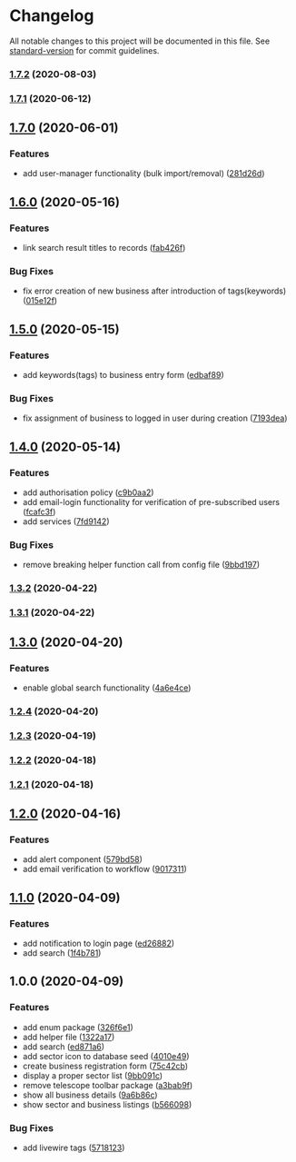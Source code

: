 # Changelog

All notable changes to this project will be documented in this file. See [standard-version](https://github.com/conventional-changelog/standard-version) for commit guidelines.

### [1.7.2](https://github.com/openresources/businessdirectory/compare/v1.7.1...v1.7.2) (2020-08-03)

### [1.7.1](https://github.com/openresources/businessdirectory/compare/v1.7.0...v1.7.1) (2020-06-12)

## [1.7.0](https://github.com/openresources/businessdirectory/compare/v1.6.0...v1.7.0) (2020-06-01)


### Features

* add user-manager functionality (bulk import/removal) ([281d26d](https://github.com/openresources/businessdirectory/commit/281d26df417fbbcdcab5560b46958ec4ca98ebe5))

## [1.6.0](https://github.com/openresources/businessdirectory/compare/v1.5.0...v1.6.0) (2020-05-16)


### Features

* link search result titles to records ([fab426f](https://github.com/openresources/businessdirectory/commit/fab426fc581ae6656a4c207066afc372da2eca21))


### Bug Fixes

* fix error creation of new business after introduction of tags(keywords) ([015e12f](https://github.com/openresources/businessdirectory/commit/015e12f8150f4814ab1fb0564c9a02df806552c1))

## [1.5.0](https://github.com/openresources/businessdirectory/compare/v1.4.0...v1.5.0) (2020-05-15)


### Features

* add keywords(tags) to business entry form ([edbaf89](https://github.com/openresources/businessdirectory/commit/edbaf89aaa3494be8b4aa1b3d4af1b27c05b5877))


### Bug Fixes

* fix assignment of business to logged in user during creation ([7193dea](https://github.com/openresources/businessdirectory/commit/7193dea5755f50bac0dc9e4b30719be6e49266d0))

## [1.4.0](https://github.com/openresources/businessdirectory/compare/v1.3.2...v1.4.0) (2020-05-14)


### Features

* add authorisation policy ([c9b0aa2](https://github.com/openresources/businessdirectory/commit/c9b0aa2d5f8c6551806415e214fef72dc87d3e7e))
* add email-login functionality for verification of pre-subscribed users ([fcafc3f](https://github.com/openresources/businessdirectory/commit/fcafc3ffc804107955476f8ed7f678439030c179))
* add services ([7fd9142](https://github.com/openresources/businessdirectory/commit/7fd9142ef9f3705f5a429e71799b376634c5e9b7))


### Bug Fixes

* remove breaking helper function call from config file ([9bbd197](https://github.com/openresources/businessdirectory/commit/9bbd1970f661ef61ee4470fad2706680cbf17c61))

### [1.3.2](https://github.com/openresources/businessdirectory/compare/v1.3.1...v1.3.2) (2020-04-22)

### [1.3.1](https://github.com/openresources/businessdirectory/compare/v1.3.0...v1.3.1) (2020-04-22)

## [1.3.0](https://github.com/openresources/businessdirectory/compare/v1.2.4...v1.3.0) (2020-04-20)


### Features

* enable global search functionality ([4a6e4ce](https://github.com/openresources/businessdirectory/commit/4a6e4ce3d3361092589f7d27c6481f6f5cde3e05))

### [1.2.4](https://github.com/openresources/businessdirectory/compare/v1.2.3...v1.2.4) (2020-04-20)

### [1.2.3](https://github.com/openresources/businessdirectory/compare/v1.2.2...v1.2.3) (2020-04-19)

### [1.2.2](https://github.com/openresources/businessdirectory/compare/v1.2.1...v1.2.2) (2020-04-18)

### [1.2.1](https://github.com/openresources/businessdirectory/compare/v1.2.0...v1.2.1) (2020-04-18)

## [1.2.0](https://github.com/openresources/businessdirectory/compare/v1.1.0...v1.2.0) (2020-04-16)


### Features

* add alert component ([579bd58](https://github.com/openresources/businessdirectory/commit/579bd5813c1083b3d6cc2940c240ae744945537e))
* add email verification to workflow ([9017311](https://github.com/openresources/businessdirectory/commit/90173114df91037a9ceb7d5b00054e284c7665ce))

## [1.1.0](https://github.com/openresources/businessdirectory/compare/v1.0.0...v1.1.0) (2020-04-09)


### Features

* add notification to login page ([ed26882](https://github.com/openresources/businessdirectory/commit/ed26882f5698c6c06abcaa6422a7cabf5c3b4275))
* add search ([1f4b781](https://github.com/openresources/businessdirectory/commit/1f4b781e92907423bbf1135f5298b30f18a439eb))

## 1.0.0 (2020-04-09)


### Features

* add enum package ([326f6e1](https://github.com/openresources/businessdirectory/commit/326f6e1b3458bc871e57f221af7828804899f9ef))
* add helper file ([1322a17](https://github.com/openresources/businessdirectory/commit/1322a17e8cc4c34b95f23594c6e8c43251ca3add))
* add search ([ed871a6](https://github.com/openresources/businessdirectory/commit/ed871a63218480b5c6b654ade2bf070d892bde3f))
* add sector icon to database seed ([4010e49](https://github.com/openresources/businessdirectory/commit/4010e49cafdf9f27ea1829ffb8ac205bf1178925))
* create business registration form ([75c42cb](https://github.com/openresources/businessdirectory/commit/75c42cb78c0f66608499e9b8589f0c4ef155726a))
* display a proper sector list ([9bb091c](https://github.com/openresources/businessdirectory/commit/9bb091c89bd04284d22c3be159bac322e2bc5da2))
* remove telescope toolbar package ([a3bab9f](https://github.com/openresources/businessdirectory/commit/a3bab9f5545a8178108d78457e02462527e17e54))
* show all business details ([9a6b86c](https://github.com/openresources/businessdirectory/commit/9a6b86cb4dabcd218bd27c8d2fcd57a53b4560bd))
* show sector and business listings ([b566098](https://github.com/openresources/businessdirectory/commit/b56609899fe1da1bb166f16a10845d5373a6f37c))


### Bug Fixes

* add livewire tags ([5718123](https://github.com/openresources/businessdirectory/commit/57181232763f3169e4af83f10fd034bdd5bbf79e))
